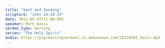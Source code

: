 ```yaml
---
title: "Sent and Sending"
scripture: "John 20:19-23"
date: 2011-05-01T11:00:00Z
speaker: Mark Davis
sermon_type: morning
series: "The Holy Spirit"
audio: https://pcpcmorningsermons.s3.amazonaws.com/20110501_davis.mp3 
---
```



